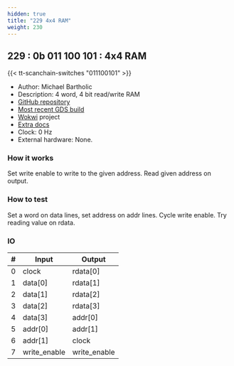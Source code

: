 ```yaml
---
hidden: true
title: "229 4x4 RAM"
weight: 230
---
```


## 229 : 0b 011 100 101 : 4x4 RAM

{{< tt-scanchain-switches "011100101" >}}

* Author: Michael Bartholic
* Description: 4 word, 4 bit read/write RAM
* [GitHub repository](https://github.com/theFestest/tt02-4x4-ram)
* [Most recent GDS build](https://github.com/theFestest/tt02-4x4-ram/actions/runs/3603498286)
* [Wokwi](https://wokwi.com/projects/341557831870186068) project
* [Extra docs]()
* Clock: 0 Hz
* External hardware: None.



### How it works

Set write enable to write to the given address. Read given address on output.

### How to test

Set a word on data lines, set address on addr lines. Cycle write enable. Try reading value on rdata.

### IO

| # | Input        | Output       |
|---|--------------|--------------|
| 0 | clock  | rdata[0] |
| 1 | data[0]  | rdata[1] |
| 2 | data[1]  | rdata[2] |
| 3 | data[2]  | rdata[3] |
| 4 | data[3]  | addr[0] |
| 5 | addr[0]  | addr[1] |
| 6 | addr[1]  | clock |
| 7 | write_enable  | write_enable |
